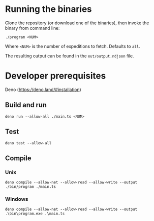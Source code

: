 # Running the binaries

Clone the repository (or download one of the binaries), then invoke the binary
from command line:

```
./program <NUM>
```

Where `<NUM>` is the number of expeditions to fetch. Defaults to `all`.

The resulting output can be found in the `out/output.ndjson` file.

# Developer prerequisites

Deno (https://deno.land/#installation)

## Build and run

```
deno run --allow-all ./main.ts <NUM>
```

## Test

```
deno test --allow-all
```

## Compile

### Unix
```
deno compile --allow-net --allow-read --allow-write --output ./bin/program ./main.ts
```

### Windows

```
deno compile --allow-net --allow-read --allow-write --output .\bin\program.exe .\main.ts
```
